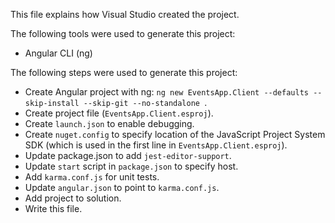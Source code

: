 This file explains how Visual Studio created the project.

The following tools were used to generate this project:
- Angular CLI (ng)

The following steps were used to generate this project:
- Create Angular project with ng: `ng new EventsApp.Client --defaults --skip-install --skip-git --no-standalone `.
- Create project file (`EventsApp.Client.esproj`).
- Create `launch.json` to enable debugging.
- Create `nuget.config` to specify location of the JavaScript Project System SDK (which is used in the first line in `EventsApp.Client.esproj`).
- Update package.json to add `jest-editor-support`.
- Update `start` script in `package.json` to specify host.
- Add `karma.conf.js` for unit tests.
- Update `angular.json` to point to `karma.conf.js`.
- Add project to solution.
- Write this file.
